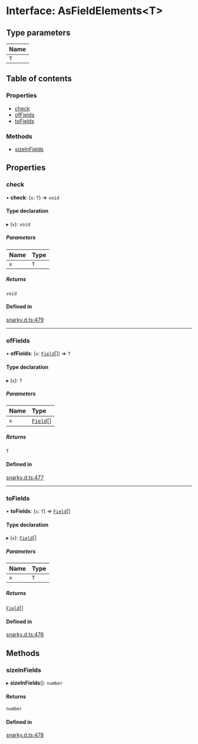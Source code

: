 # Interface: AsFieldElements<T\>

## Type parameters

| Name |
| :------ |
| `T` |

## Table of contents

### Properties

- [check](AsFieldElements.md#check)
- [ofFields](AsFieldElements.md#offields)
- [toFields](AsFieldElements.md#tofields)

### Methods

- [sizeInFields](AsFieldElements.md#sizeinfields)

## Properties

### check

• **check**: (`x`: `T`) => `void`

#### Type declaration

▸ (`x`): `void`

##### Parameters

| Name | Type |
| :------ | :------ |
| `x` | `T` |

##### Returns

`void`

#### Defined in

[snarky.d.ts:479](https://github.com/o1-labs/snarkyjs/blob/97ce1bc/src/snarky.d.ts#L479)

___

### ofFields

• **ofFields**: (`x`: [`Field`](../classes/Field.md)[]) => `T`

#### Type declaration

▸ (`x`): `T`

##### Parameters

| Name | Type |
| :------ | :------ |
| `x` | [`Field`](../classes/Field.md)[] |

##### Returns

`T`

#### Defined in

[snarky.d.ts:477](https://github.com/o1-labs/snarkyjs/blob/97ce1bc/src/snarky.d.ts#L477)

___

### toFields

• **toFields**: (`x`: `T`) => [`Field`](../classes/Field.md)[]

#### Type declaration

▸ (`x`): [`Field`](../classes/Field.md)[]

##### Parameters

| Name | Type |
| :------ | :------ |
| `x` | `T` |

##### Returns

[`Field`](../classes/Field.md)[]

#### Defined in

[snarky.d.ts:476](https://github.com/o1-labs/snarkyjs/blob/97ce1bc/src/snarky.d.ts#L476)

## Methods

### sizeInFields

▸ **sizeInFields**(): `number`

#### Returns

`number`

#### Defined in

[snarky.d.ts:478](https://github.com/o1-labs/snarkyjs/blob/97ce1bc/src/snarky.d.ts#L478)
